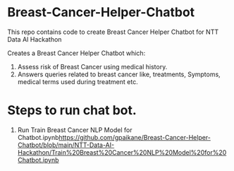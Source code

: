 # Breast-Cancer-Helper-Chatbot
This repo contains code to create Breast Cancer Helper Chatbot for NTT Data AI Hackathon

Creates a Breast Cancer Helper Chatbot which:

  1.   Assess risk of Breast Cancer using medical history.
  2.  Answers queries related to breast cancer like, treatments, Symptoms, medical terms used during treatment etc.

# Steps to run chat bot.

1. Run Train Breast Cancer NLP Model for Chatbot.ipynb<https://github.com/gpaikane/Breast-Cancer-Helper-Chatbot/blob/main/NTT-Data-AI-Hackathon/Train%20Breast%20Cancer%20NLP%20Model%20for%20Chatbot.ipynb>


